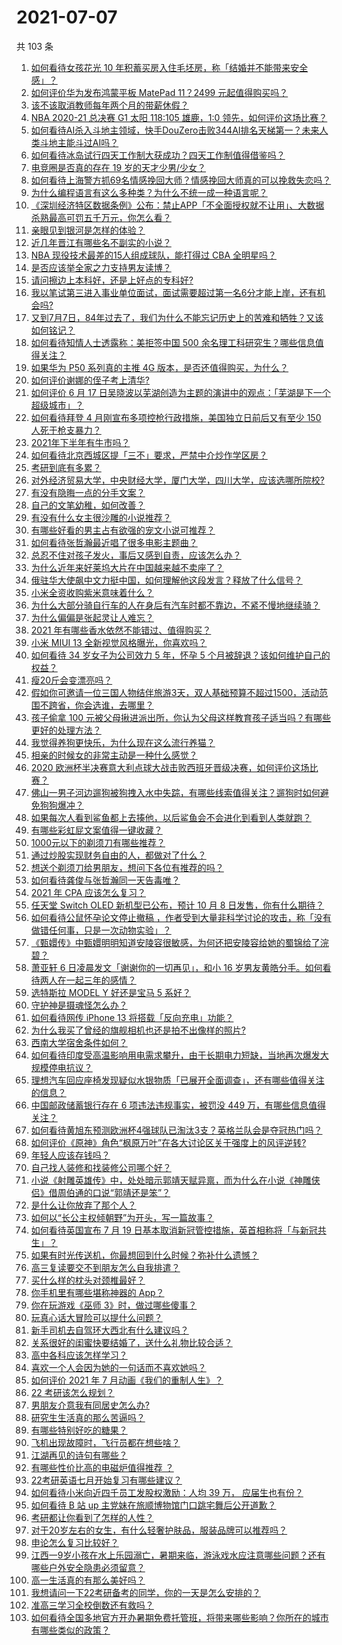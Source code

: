# 2021-07-07

共 103 条

<!-- BEGIN -->
<!-- 最后更新时间 Wed Jul 07 2021 13:01:33 GMT+0800 (China Standard Time) -->

1. [如何看待女孩花光 10
   年积蓄买房入住毛坯房，称「结婚并不能带来安全感」？](https://www.zhihu.com/question/470358346)
2. [如何评价华为发布鸿蒙平板 MatePad 11？2499
   元起值得购买吗？](https://www.zhihu.com/question/470432841)
3. [该不该取消教师每年两个月的带薪休假？](https://www.zhihu.com/question/470469068)
4. [NBA 2020-21 总决赛 G1 太阳 118:105 雄鹿，1:0
   领先，如何评价这场比赛？](https://www.zhihu.com/question/470568696)
5. [如何看待AI杀入斗地主领域，快手DouZero击败344AI排名天梯第一？未来人类斗地主能斗过AI吗？](https://www.zhihu.com/question/470431274)
6. [如何看待冰岛试行四天工作制大获成功？四天工作制值得借鉴吗？](https://www.zhihu.com/question/470410629)
7. [电竞圈是否真的存在 19 岁的天才少男/少女？](https://www.zhihu.com/question/468717638)
8. [如何看待上海警方抓69名情感挽回大师？情感挽回大师真的可以挽救失恋吗？](https://www.zhihu.com/question/470420822)
9. [为什么编程语言有这么多种类？为什么不统一成一种语言呢？](https://www.zhihu.com/question/23026542)
10. [《深圳经济特区数据条例》公布：禁止APP「不全面授权就不让用」、大数据杀熟最高可罚五千万元，你怎么看？](https://www.zhihu.com/question/470388378)
11. [亲眼见到银河是怎样的体验？](https://www.zhihu.com/question/469139163)
12. [近几年晋江有哪些名不副实的小说？](https://www.zhihu.com/question/290225676)
13. [NBA 现役技术最差的15人组成球队，能打得过 CBA
    全明星吗？](https://www.zhihu.com/question/467877445)
14. [是否应该举全家之力支持男友读博？](https://www.zhihu.com/question/469233560)
15. [请问擦边上本科好，还是上好点的专科好?](https://www.zhihu.com/question/465110186)
16. [我以笔试第三进入事业单位面试，面试需要超过第一名6分才能上岸，还有机会吗?](https://www.zhihu.com/question/423877129)
17. [又到7月7日，84年过去了，我们为什么不能忘记历史上的苦难和牺牲？又该如何铭记？](https://www.zhihu.com/question/470571932)
18. [如何看待知情人士透露称：美拒签中国 500
    余名理工科研究生？哪些信息值得关注？](https://www.zhihu.com/question/470412737)
19. [如果华为 P50 系列真的主推 4G
    版本，是否还值得购买，为什么？](https://www.zhihu.com/question/470135398)
20. [如何评价谢娜的侄子考上清华?](https://www.zhihu.com/question/470319024)
21. [如何评价 6 月 17
    日吴晓波以芜湖创造为主题的演讲中的观点：「芜湖是下一个超级城市」？](https://www.zhihu.com/question/466274708)
22. [如何看待拜登 4 月刚宣布多项控枪行政措施，美国独立日前后又有至少 150
    人死于枪支暴力？](https://www.zhihu.com/question/470452989)
23. [2021年下半年有牛市吗？](https://www.zhihu.com/question/466868217)
24. [如何看待北京西城区提「三不」要求，严禁中介炒作学区房？](https://www.zhihu.com/question/470440971)
25. [考研到底有多累？](https://www.zhihu.com/question/400702085)
26. [对外经济贸易大学，中央财经大学，厦门大学，四川大学，应该选哪所院校?](https://www.zhihu.com/question/467683333)
27. [有没有隐晦一点的分手文案？](https://www.zhihu.com/question/432396268)
28. [自己的文笔幼稚，如何改善？](https://www.zhihu.com/question/463560915)
29. [有没有什么女主很沙雕的小说推荐？](https://www.zhihu.com/question/358898140)
30. [有哪些好看的男主占有欲强的宠文小说可推荐？](https://www.zhihu.com/question/359941325)
31. [如何看待张哲瀚最近唱了很多电影主题曲？](https://www.zhihu.com/question/469052363)
32. [总忍不住对孩子发火，事后又感到自责，应该怎么办？](https://www.zhihu.com/question/456787322)
33. [为什么近年来好莱坞大片在中国越来越不卖座了？](https://www.zhihu.com/question/268982964)
34. [俄驻华大使飙中文力挺中国，如何理解他这段发言？释放了什么信号？](https://www.zhihu.com/question/470377945)
35. [小米全资收购紫米意味着什么？](https://www.zhihu.com/question/470091421)
36. [为什么大部分骑自行车的人在身后有汽车时都不靠边，不紧不慢地继续骑？](https://www.zhihu.com/question/348195449)
37. [为什么偏偏是张起灵让人难忘？](https://www.zhihu.com/question/464377760)
38. [2021 年有哪些香水依然不能错过、值得购买？](https://www.zhihu.com/question/438452791)
39. [小米 MIUI 13 全新视觉风格曝光，你喜欢吗？](https://www.zhihu.com/question/466812715)
40. [如何看待 34 岁女子为公司效力 5 年，怀孕 5
    个月被辞退？该如何维护自己的权益？](https://www.zhihu.com/question/470346433)
41. [瘦20斤会变漂亮吗？](https://www.zhihu.com/question/392591592)
42. [假如你可邀请一位三国人物结伴旅游3天，双人基础预算不超过1500，活动范围不跨省，你会选谁，去哪里？](https://www.zhihu.com/question/470158957)
43. [孩子偷拿 100
    元被父母揪进派出所，你认为父母这样教育孩子适当吗？有哪些更好的处理方法？](https://www.zhihu.com/question/470336455)
44. [我觉得养狗更快乐，为什么现在这么流行养猫？](https://www.zhihu.com/question/460463800)
45. [相亲的时候女的非常主动是一种什么感觉？](https://www.zhihu.com/question/266053826)
46. [2020
    欧洲杯半决赛意大利点球大战击败西班牙晋级决赛，如何评价这场比赛？](https://www.zhihu.com/question/470559709)
47. [佛山一男子河边遛狗被狗拽入水中失踪，有哪些线索值得关注？遛狗时如何避免狗狗爆冲？](https://www.zhihu.com/question/470186017)
48. [如果每次人看到鲨鱼都上去揍他，以后鲨鱼会不会进化到看到人类就跑？](https://www.zhihu.com/question/469388304)
49. [有哪些彩虹屁文案值得一键收藏？](https://www.zhihu.com/question/469777697)
50. [1000元以下的剃须刀有哪些推荐？](https://www.zhihu.com/question/46555113)
51. [通过炒股实现财务自由的人，都做对了什么？](https://www.zhihu.com/question/463163458)
52. [想送个剃须刀给男朋友，想问下各位有推荐的吗？](https://www.zhihu.com/question/306793576)
53. [如何看待龚俊与张哲瀚同一天告毒唯？](https://www.zhihu.com/question/470431847)
54. [2021 年 CPA 应该怎么复习？](https://www.zhihu.com/question/425225784)
55. [任天堂 Switch OLED 新机型已公布，预计 10 月 8
    日发售，你有什么期待？](https://www.zhihu.com/question/470508101)
56. [如何看待公鼠怀孕论文停止撤稿
    ，作者受到大量非科学讨论的攻击，称「没有做错任何事，只是一次动物实验」？](https://www.zhihu.com/question/470229957)
57. [《甄嬛传》中甄嬛明明知道安陵容很敏感，为何还把安陵容给她的蜀锦给了浣碧？](https://www.zhihu.com/question/325114276)
58. [萧亚轩 6 日凌晨发文「谢谢你的一切再见」，和小 16
    岁男友黄皓分手。如何看待两人在一起三年的感情？](https://www.zhihu.com/question/470346487)
59. [选特斯拉 MODEL Y 好还是宝马 5 系好？](https://www.zhihu.com/question/398893012)
60. [守护神是摄魂怪怎么办？](https://www.zhihu.com/question/467796681)
61. [如何看待网传 iPhone 13 将搭载「反向充电」功能？](https://www.zhihu.com/question/470137767)
62. [为什么我买了曾经的旗舰相机也还是拍不出像样的照片?](https://www.zhihu.com/question/464010264)
63. [西南大学宿舍条件如何？](https://www.zhihu.com/question/46336332)
64. [如何看待印度受高温影响用电需求攀升，由于长期电力短缺，当地再次爆发大规模停电抗议？](https://www.zhihu.com/question/469940844)
65. [理想汽车回应座椅发现疑似水银物质「已展开全面调查」，还有哪些值得关注的信息？](https://www.zhihu.com/question/470160887)
66. [中国邮政储蓄银行存在 6 项违法违规事实，被罚没 449
    万，有哪些信息值得关注？](https://www.zhihu.com/question/470180715)
67. [如何看待黄旭东预测欧洲杯4强球队已淘汰3支？英格兰队会是夺冠热门吗？](https://www.zhihu.com/question/470180410)
68. [如何评价《原神》角色“枫原万叶”在各大讨论区关于强度上的风评逆转?](https://www.zhihu.com/question/469861920)
69. [年轻人应该存钱吗？](https://www.zhihu.com/question/469208385)
70. [自己找人装修和找装修公司哪个好？](https://www.zhihu.com/question/342779357)
71. [小说《射雕英雄传》中，处处暗示郭靖天赋异禀，而为什么在小说《神雕侠侣》借周伯通的口说“郭靖还是笨”？](https://www.zhihu.com/question/469671460)
72. [是什么让你放弃了那个人？](https://www.zhihu.com/question/466005898)
73. [如何以“长公主权倾朝野”为开头，写一篇故事？](https://www.zhihu.com/question/402010747)
74. [如何看待英国宣布 7 月 19
    日基本取消新冠管控措施，英首相称将「与新冠共生」？](https://www.zhihu.com/question/470344047)
75. [如果有时光传送机，你最想回到什么时候？弥补什么遗憾？](https://www.zhihu.com/question/468426099)
76. [高三复读要交不到朋友怎么自我排遣？](https://www.zhihu.com/question/468584176)
77. [买什么样的枕头对颈椎最好？](https://www.zhihu.com/question/19581913)
78. [你手机里有哪些堪称神器的 App？](https://www.zhihu.com/question/52060765)
79. [你在玩游戏《巫师 3》时，做过哪些傻事？](https://www.zhihu.com/question/454236368)
80. [玩真心话大冒险可以提什么问题？](https://www.zhihu.com/question/294716319)
81. [新手司机去自驾环大西北有什么建议吗？](https://www.zhihu.com/question/467242045)
82. [关系很好的闺蜜快要结婚了，送什么礼物比较合适？](https://www.zhihu.com/question/313102660)
83. [高中各科应该怎样学习？](https://www.zhihu.com/question/20322752)
84. [喜欢一个人会因为她的一句话而不喜欢她吗？](https://www.zhihu.com/question/410747789)
85. [如何评价 2021 年 7 月动画《我们的重制人生》？](https://www.zhihu.com/question/467205569)
86. [22 考研该怎么规划？](https://www.zhihu.com/question/394099769)
87. [男朋友介意我有同居史怎么办?](https://www.zhihu.com/question/465458023)
88. [研究生生活真的那么苦逼吗？](https://www.zhihu.com/question/379267365)
89. [有哪些特别好吃的糖果？](https://www.zhihu.com/question/22631051)
90. [飞机出现故障时，飞行员都在想些啥？](https://www.zhihu.com/question/321094762)
91. [江湖再见的诗句有哪些？](https://www.zhihu.com/question/463456251)
92. [有哪些性价比高的电磁炉值得推荐 ？](https://www.zhihu.com/question/266022777)
93. [22考研英语七月开始复习有哪些建议？](https://www.zhihu.com/question/470349332)
94. [如何看待小米向近四千员工发股权激励：人均 39 万，
    应届生也有份？](https://www.zhihu.com/question/469594067)
95. [如何看待 B 站 up 主党妹在旅顺博物馆门口跳宅舞后公开道歉？](https://www.zhihu.com/question/469738970)
96. [考研都让你看到了怎样的人性？](https://www.zhihu.com/question/348014746)
97. [对于20岁左右的女生，有什么轻奢护肤品，服装品牌可以推荐吗？](https://www.zhihu.com/question/26749750)
98. [申论怎么复习比较好？](https://www.zhihu.com/question/364463392)
99. [江西一9岁小孩在水上乐园溺亡，暑期来临，游泳戏水应注意哪些问题？还有哪些户外安全隐患必须留意？](https://www.zhihu.com/question/470102221)
100. [高一生活真的有那么美好吗？](https://www.zhihu.com/question/412925978)
101. [我想请问一下22考研备考的同学，你的一天是怎么安排的？](https://www.zhihu.com/question/469051601)
102. [准高三学习全校倒数还有救吗？](https://www.zhihu.com/question/469983391)
103. [如何看待全国多地官方开办暑期免费托管班，将带来哪些影响？你所在的城市有哪些类似的政策？](https://www.zhihu.com/question/469495664)

<!-- END -->
